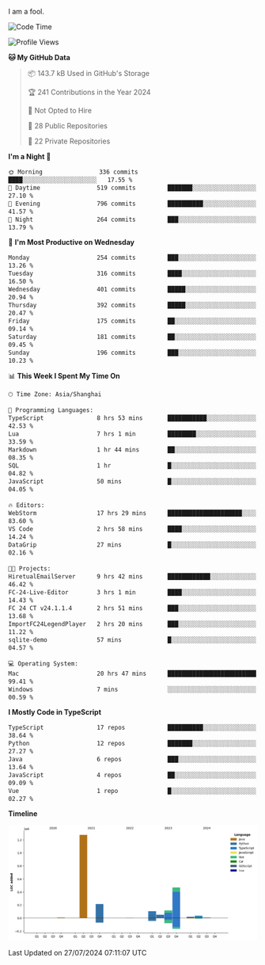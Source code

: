 I am a fool.

<!--START_SECTION:waka-->
![Code Time](http://img.shields.io/badge/Code%20Time-1%2C588%20hrs%2013%20mins-blue)

![Profile Views](http://img.shields.io/badge/Profile%20Views-1-blue)

**🐱 My GitHub Data** 

> 📦 143.7 kB Used in GitHub's Storage 
 > 
> 🏆 241 Contributions in the Year 2024
 > 
> 🚫 Not Opted to Hire
 > 
> 📜 28 Public Repositories 
 > 
> 🔑 22 Private Repositories 
 > 
**I'm a Night 🦉** 

```text
🌞 Morning                336 commits         ████░░░░░░░░░░░░░░░░░░░░░   17.55 % 
🌆 Daytime                519 commits         ███████░░░░░░░░░░░░░░░░░░   27.10 % 
🌃 Evening                796 commits         ██████████░░░░░░░░░░░░░░░   41.57 % 
🌙 Night                  264 commits         ███░░░░░░░░░░░░░░░░░░░░░░   13.79 % 
```
📅 **I'm Most Productive on Wednesday** 

```text
Monday                   254 commits         ███░░░░░░░░░░░░░░░░░░░░░░   13.26 % 
Tuesday                  316 commits         ████░░░░░░░░░░░░░░░░░░░░░   16.50 % 
Wednesday                401 commits         █████░░░░░░░░░░░░░░░░░░░░   20.94 % 
Thursday                 392 commits         █████░░░░░░░░░░░░░░░░░░░░   20.47 % 
Friday                   175 commits         ██░░░░░░░░░░░░░░░░░░░░░░░   09.14 % 
Saturday                 181 commits         ██░░░░░░░░░░░░░░░░░░░░░░░   09.45 % 
Sunday                   196 commits         ███░░░░░░░░░░░░░░░░░░░░░░   10.23 % 
```


📊 **This Week I Spent My Time On** 

```text
🕑︎ Time Zone: Asia/Shanghai

💬 Programming Languages: 
TypeScript               8 hrs 53 mins       ███████████░░░░░░░░░░░░░░   42.53 % 
Lua                      7 hrs 1 min         ████████░░░░░░░░░░░░░░░░░   33.59 % 
Markdown                 1 hr 44 mins        ██░░░░░░░░░░░░░░░░░░░░░░░   08.35 % 
SQL                      1 hr                █░░░░░░░░░░░░░░░░░░░░░░░░   04.82 % 
JavaScript               50 mins             █░░░░░░░░░░░░░░░░░░░░░░░░   04.05 % 

🔥 Editors: 
WebStorm                 17 hrs 29 mins      █████████████████████░░░░   83.60 % 
VS Code                  2 hrs 58 mins       ████░░░░░░░░░░░░░░░░░░░░░   14.24 % 
DataGrip                 27 mins             █░░░░░░░░░░░░░░░░░░░░░░░░   02.16 % 

🐱‍💻 Projects: 
HiretualEmailServer      9 hrs 42 mins       ████████████░░░░░░░░░░░░░   46.42 % 
FC-24-Live-Editor        3 hrs 1 min         ████░░░░░░░░░░░░░░░░░░░░░   14.43 % 
FC 24 CT v24.1.1.4       2 hrs 51 mins       ███░░░░░░░░░░░░░░░░░░░░░░   13.68 % 
ImportFC24LegendPlayer   2 hrs 20 mins       ███░░░░░░░░░░░░░░░░░░░░░░   11.22 % 
sqlite-demo              57 mins             █░░░░░░░░░░░░░░░░░░░░░░░░   04.57 % 

💻 Operating System: 
Mac                      20 hrs 47 mins      █████████████████████████   99.41 % 
Windows                  7 mins              ░░░░░░░░░░░░░░░░░░░░░░░░░   00.59 % 
```

**I Mostly Code in TypeScript** 

```text
TypeScript               17 repos            ██████████░░░░░░░░░░░░░░░   38.64 % 
Python                   12 repos            ███████░░░░░░░░░░░░░░░░░░   27.27 % 
Java                     6 repos             ███░░░░░░░░░░░░░░░░░░░░░░   13.64 % 
JavaScript               4 repos             ██░░░░░░░░░░░░░░░░░░░░░░░   09.09 % 
Vue                      1 repo              █░░░░░░░░░░░░░░░░░░░░░░░░   02.27 % 
```



**Timeline**

![Lines of Code chart](https://raw.githubusercontent.com/VeejaLiu/VeejaLiu/master/assets/bar_graph.png)


 Last Updated on 27/07/2024 07:11:07 UTC
<!--END_SECTION:waka-->
